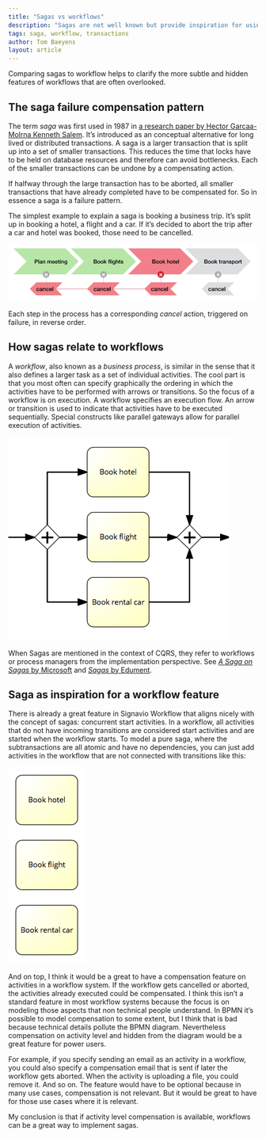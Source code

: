 ```yaml
---
title: "Sagas vs workflows"
description: "Sagas are not well known but provide inspiration for using workflows."
tags: saga, workflow, transactions
author: Tom Baeyens
layout: article
---
```


Comparing sagas to workflow helps to clarify the more subtle and hidden features of workflows
that are often overlooked.

## The saga failure compensation pattern

The term _saga_ was first used in 1987 in [a research paper by Hector Garcaa-Molrna
Kenneth Salem](http://www.cs.cornell.edu/andru/cs711/2002fa/reading/sagas.pdf).
It’s introduced as an conceptual alternative for long lived or distributed transactions.
A saga is a larger transaction that is split up into a set of smaller transactions.
This reduces the time that locks have to be held on database resources and therefore can
avoid bottlenecks.  Each of the smaller transactions can be undone by a compensating action.

If halfway through the large transaction has to be aborted, all smaller transactions that have
already completed have to be compensated for.  So in essence a saga is a failure pattern.

The simplest example to explain a saga is booking a business trip.  It’s split up in booking a hotel,
a flight and a car.  If it’s decided to abort the trip after a car and  hotel was booked,
those need to be cancelled.

![Saga compensation](../2017/book-trip-compensation.png)

Each step in the process has a corresponding _cancel_ action, triggered on failure, in reverse order.

## How sagas relate to workflows

A _workflow_, also known as a _business process_, is similar in the sense that it also defines a
larger task as a set of individual activities.  The cool part is that you most often can specify
graphically the ordering in which the activities have to be performed with arrows or transitions.
So the focus of a workflow is on execution.  A workflow specifies an execution flow.  An arrow
or transition is used to indicate that activities have to be executed sequentially.  Special
constructs like parallel gateways allow for parallel execution of activities.

![Parallel gateway workflow execution](../2017/book-trip-parallel.png)

When Sagas are mentioned in the context of CQRS, they refer to workflows or process managers from
the implementation perspective.  See
[_A Saga on Sagas_ by Microsoft](https://msdn.microsoft.com/en-us/library/jj591569.aspx) and
[_Sagas_ by Edument](http://www.cqrs.nu/Faq/sagas).

## Saga as inspiration for a workflow feature
There is already a great feature in Signavio Workflow that aligns nicely with the concept of sagas:
concurrent start activities.  In a workflow, all activities that do not have incoming transitions
are considered start activities and are started when the workflow starts.  To model a pure saga,
where the subtransactions are all atomic and have no dependencies, you can just add activities in
the workflow that are not connected with transitions like this:

![Implicit parallel workflow execution](../2017/book-trip-activities.png)

And on top, I think it would be a great to have a compensation feature on activities in a
workflow system.  If the workflow gets cancelled or aborted, the activities already executed could
be compensated.  I think this isn’t a standard feature in most workflow systems because the focus
is on modeling those aspects that non technical people understand.  In BPMN it’s possible to model
compensation to some extent, but I think that is bad because technical details pollute the BPMN
diagram.  Nevertheless compensation on activity level and hidden from the diagram would be a great
feature for power users.

For example, if you specify sending an email as an activity in a workflow, you could also specify
a compensation email that is sent if later the workflow gets aborted.  When the activity is
uploading a file, you could remove it. And so on.  The feature would have to be optional because
in many use cases, compensation is not relevant.  But it would be great to have for those use cases
where it is relevant.

My conclusion is that if activity level compensation is available, workflows can be a great way
to implement sagas.
